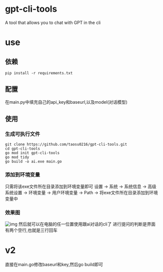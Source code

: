 # gpt-cli-tools
A tool that allows you to chat with GPT in the cli

# use
## 依赖
```shell
pip install -r requirements.txt
```
## 配置
在main.py中填充自己的api_key和baseurl,以及model(对话模型)
## 使用
### 生成可执行文件
```shell
git clone https://github.com/taosu0216/gpt-cli-tools.git
cd gpt-cli-tools
go mod init gpt-cli-tools
go mod tidy
go build -o ai.exe main.go
```
### 添加到环境变量
只需将该exe文件所在目录添加到环境变量即可
设置 -> 系统 -> 系统信息 -> 高级系统设置 -> 环境变量 -> 用户环境变量 -> Path -> 将exe文件所在目录添加到环境变量中
### 效果图
![img](https://img.picui.cn/free/2024/07/09/668c9245b4f3a.png)
然后就可以在电脑的任一位置使用跟ai对话的cli了
进行提问的判断是界面有两个空行,也就是三行回车

# v2
直接在main.go修改baseurl和key,然后go build即可